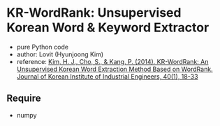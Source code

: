 # KR-WordRank: Unsupervised Korean Word & Keyword Extractor

- pure Python code
- author: Lovit (Hyunjoong Kim)
- reference: [Kim, H. J., Cho, S., & Kang, P. (2014). KR-WordRank: An Unsupervised Korean Word Extraction Method Based on WordRank. Journal of Korean Institute of Industrial Engineers, 40(1), 18-33][paper]

## Require

- numpy 

[paper]: https://github.com/lovit/KR-WordRank/raw/master/reference/2014_JKIIE_KimETAL_KR-WordRank.pdf